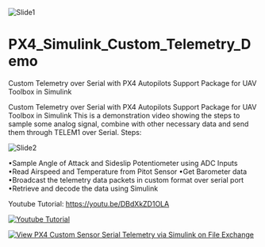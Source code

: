 ![Slide1](https://user-images.githubusercontent.com/30341941/133135737-06185556-3bdf-49e4-89ec-40094075436e.JPG)
# PX4_Simulink_Custom_Telemetry_Demo
Custom Telemetry over Serial with PX4 Autopilots Support Package for UAV Toolbox in Simulink

Custom Telemetry over Serial with PX4 Autopilots Support Package for UAV Toolbox in Simulink 
This is a demonstration video showing the steps to sample some analog signal, combine with other necessary data and send them through TELEM1 over Serial.
Steps:

![Slide2](https://user-images.githubusercontent.com/30341941/133135826-97f7f026-1d4e-4c85-a617-63d51d988942.JPG)


•Sample Angle of Attack and Sideslip Potentiometer using ADC Inputs
•Read Airspeed and Temperature from Pitot Sensor
•Get Barometer data
•Broadcast the telemetry data packets in custom format over serial port
•Retrieve and decode the data using Simulink


Youtube Tutorial:  https://youtu.be/DBdXkZD1OLA

[![Youtube Tutorial](https://img.youtube.com/vi/DBdXkZD1OLA/0.jpg)](https://www.youtube.com/watch?v=DBdXkZD1OLA)


[![View PX4 Custom  Sensor Serial Telemetry via Simulink  on File Exchange](https://www.mathworks.com/matlabcentral/images/matlab-file-exchange.svg)](https://nl.mathworks.com/matlabcentral/fileexchange/99144-px4-custom-sensor-serial-telemetry-via-simulink)
